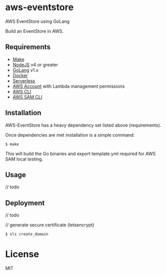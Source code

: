 # aws-eventstore

AWS EventStore using GoLang

Build an EventStore in AWS.

## Requirements

- [Make](https://www.gnu.org/software/make/manual/make.html)
- [NodeJS](https://nodejs.org/en/download/package-manager/) v4 or greater
- [GoLang](https://golang.org/doc/install) v1.x
- [Docker](https://docs.docker.com/install/)
- [Serverless](https://serverless.com/framework/docs/providers/aws/guide/installation/)
- [AWS Account](https://aws.amazon.com/premiumsupport/knowledge-center/create-and-activate-aws-account/) with Lambda management permissions 
- [AWS CLI](https://docs.aws.amazon.com/cli/latest/userguide/cli-chap-install.html)
- [AWS SAM CLI](https://docs.aws.amazon.com/serverless-application-model/latest/developerguide/serverless-sam-cli-install.html)

## Installation

AWS-EventStore has a heavy dependency set listed above (requirements).

Once dependencies are met installation is a simple command:

    $ make

This will build the Go binaries and export template.yml required for AWS SAM local testing.

## Usage

// todo

## Deployment

// todo

// generate secure certificate (letsencrypt)

    $ sls create_domain

# License

MIT